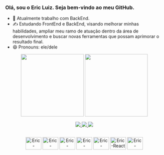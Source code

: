 ### Olá, sou o Eric Luiz. Seja bem-vindo ao meu GitHub.

- 💼 Atualmente trabalho com BackEnd.
- ✍️ Estudando FrontEnd e BackEnd, visando melhorar minhas habilidades, ampliar meu ramo de atuação dentro da área de desenvolvimento e buscar novas ferramentas que possam aprimorar o resultado final.
- 😄 Pronouns: ele/dele

<div align=center>

<img height="200em" src="https://github-readme-stats.vercel.app/api?username=ericluizlucas&count_private=true&show_icons=true&theme=dark" />

<img height="200em" src="https://github-readme-stats.vercel.app/api/top-langs/?username=ericluizlucas&theme=dark" />

<div/>

<p />

<div align=center>
<a href="mailto:ericluizlucas@gmail.com" target="_blank"><img src="https://img.shields.io/badge/Gmail-D14836?style=for-the-badge&logo=gmail&logoColor=white" target="_blank">
<a/>
<a href="https://www.linkedin.com/in/eric-barbosa/" target="_blank"><img src="https://img.shields.io/badge/LinkedIn-0077B5?style=for-the-badge&logo=linkedin&logoColor=white" target="_blank">
<a/>
<a href="https://www.instagram.com/ericluizlucas/" target="_blank"><img src="https://img.shields.io/badge/Instagram-E4405F?style=for-the-badge&logo=instagram&logoColor=white" target="_blank">
<a/>
<div/>

##

<div>
<img align=center alt="Eric-Csharp" height="40" width="50" src="https://cdn.jsdelivr.net/gh/devicons/devicon/icons/csharp/csharp-original.svg" target="_blank">
<img align=center alt="Eric-Dotnet" height="40" width="50" src="https://cdn.jsdelivr.net/gh/devicons/devicon/icons/dotnetcore/dotnetcore-original.svg" target="_blank"/>
<img align=center alt="Eric-Typescript" height="40" width="50" src="https://cdn.jsdelivr.net/gh/devicons/devicon/icons/typescript/typescript-original.svg" target="_blank">
<img align=center alt="Eric-Javascript" height="40" width="50" src="https://cdn.jsdelivr.net/gh/devicons/devicon/icons/javascript/javascript-original.svg" target="_blank">
<img align=center alt="Eric-Nodejs" height="40" width="50" src="https://cdn.jsdelivr.net/gh/devicons/devicon/icons/nodejs/nodejs-original-wordmark.svg" target="_blank">
<img align=center alt="Eric-React" height="40" width="50" src="https://cdn.jsdelivr.net/gh/devicons/devicon/icons/react/react-original.svg" target="_blank">
<img align=center alt="Eric-Mysql" height="40" width="50" src="https://cdn.jsdelivr.net/gh/devicons/devicon/icons/mysql/mysql-original-wordmark.svg" target="_blank">
<div/>


